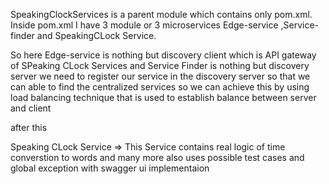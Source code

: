 SpeakingClockServices is a parent module which contains only pom.xml.
Inside pom.xml I have 3 module or 3 microservices
Edge-service ,Service-finder and SpeakingCLock Service.

So here Edge-service is nothing but discovery client which is API gateway of SPeaking CLock Services
and Service Finder is nothing but discovery server we need to register our service in the discovery server so that we can able to find the centralized services so 
we can achieve this by using load balancing technique that is used to establish balance between server and client 


after this 

Speaking CLock Service => This Service contains real logic of time converstion to words
and many more also uses possible test cases and global exception with swagger ui implementaion
